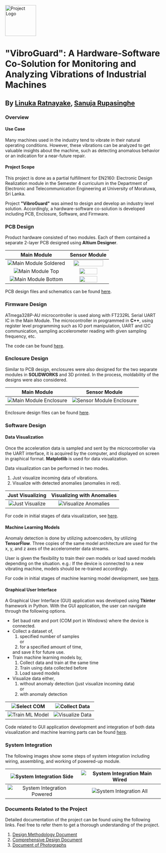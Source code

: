 <div align="left">
  <img src="logo.PNG" alt="Project Logo" width="100" style="margin-right: 20px;">
</div>

# "VibroGuard": A Hardware-Software Co-Solution for Monitoring and Analyzing Vibrations of Industrial Machines 

## By <a href="https://github.com/linukaratnayake">Linuka Ratnayake</a>, <a href="https://github.com/SanujaRupasinghe">Sanuja Rupasinghe</a>

### Overview

#### Use Case

Many machines used in the industry tend to vibrate in their natural operating conditions. However, these vibrations can be analyzed to get valuable insights about the machine, such as detecting anomalous behavior or an indication for a near-future repair.

#### Project Scope

This project is done as a partial fulfillment for EN2160: Electronic Design Realization module in the Semester 4 curriculum in the Department of Electronic and Telecommunication Engineering at University of Moratuwa, Sri Lanka.

Project **"VibroGuard"** was aimed to design and develop an industry level solution. Accordingly, a hardware-software co-solution is developed including PCB, Enclosure, Software, and Firmware.

### PCB Design

Product hardware consisted of two modules. Each of them contained a separate 2-layer PCB designed using **Altium Designer**.

| **Main Module** | **Sensor Module** |
|:--:|:--:|
| ![Main Module Soldered](PCB%20Design/Images/Microcontroller_Soldered_Front.jpeg) | <img src="PCB%20Design/Images/Sensor_Soldered_Front.jpeg" style="width: 90%;"> |
| ![Main Module Top](PCB%20Design/Images/Microcontroller_Top.png) | <img src="PCB%20Design/Images/Sensor_Top.png" style="width: 70%;"> |
| ![Main Module Bottom](PCB%20Design/Images/Microcontroller_Bottom.png) | <img src="PCB%20Design/Images/Sensor_Bottom.png" style="width: 70%;"> |


PCB design files and schematics can be found <a href="PCB%20Design">here</a>.



### Firmware Design

ATmega328P-AU microcontroller is used along with FT232RL Serial UART IC in the Main Module. The microcontroller in programmed in **C++**, using register level programming such as IO port manipulation, UART and I2C communication, sampling accelerometer reading with given sampling frequency, etc.

The code can be found <a href="Firmware%20Development/Microcontroller_Code/">here</a>.

### Enclosure Design

Similar to PCB design, enclosures were also designed for the two separate modules in **SOLIDWORKS** and 3D printed. In the process, moldability of the designs were also considered.

| **Main Module** | **Sensor Module** |
|:--:|:--:|
| ![Main Module Enclosure](Enclosure%20Design/Images/Main_Controller_Enclosure.PNG) | ![Sensor Module Enclosure](Enclosure%20Design/Images/Sensor_Enclosure.PNG) |

Enclosure design files can be found <a href="Enclosure%20Design">here</a>.

### Software Design
#### Data Visualization

Once the acceleration data is sampled and sent by the microcontroller via the UART interface, it is acquired by the computer, and displayed on screen in graphical format. **Matplotlib** is used for data visualization.

Data visualization can be performed in two modes.

<ol> 
<li> Just visualize incoming data of vibrations. </li>
<li> Visualize with detected anomalies (anomalies in red). </li>
</ol>

| **Just Visualizing** | **Visualizing with Anomalies** |
|:--:|:--:|
| ![Just Visualize](Software%20Development/Intial%20Test%20Codes/Visualize%20Data/Images/Just_Visualize.png) | ![Visualize Anomalies](Software%20Development/Intial%20Test%20Codes/Visualize%20Data/Images/Visualize_Anomalies.png) |

For code in initial stages of data visualization, see <a href="Software%20Development/Intial%20Test%20Codes/Visualize%20Data/">here</a>.

#### Machine Learning Models

Anomaly detection is done by utilizing autoencoders, by utilizing **TensorFlow**. Three copies of the same model architecture are used for the x, y, and z axes of the accelerometer data streams.

User is given the flexibility to train their own models or load saved models depending on the situation.
e.g.: If the device is connected to a new vibrating machine, models should be re-trained accordingly.

For code in initial stages of machine learning model development, see <a href="Software%20Development/Intial%20Test%20Codes/Anomaly%20Detection/">here</a>.

#### Graphical User Interface

A Graphical User Interface (GUI) application was developed using **Tkinter** framework in Python. With the GUI application, the user can navigate through the following options.

<ul>
<li> Set baud rate and port (COM port in Windows) where the device is connected. </li>
<li> Collect a dataset of,
<ol> <li> specified number of samples </li>
or <li>for a specified amount of time, </li></ol>and save it for future use. </li>
<li> Train machine learning models by,
<ol><li> Collect data and train at the same time </li>
<li> Train using data collected before </li>
<li> Load saved models </li> </ol>
<li> Visualize data either,
<ol> <li> without anomaly detection (just visualize incoming data) </li>
or
<li> with anomaly detection </li> </ol>
</ul>

| ![Select COM](Software%20Development/Final%20GUI%20Application%20-%20Tkinter/Images/GUI_Select_COM.png) | ![Collect Data](Software%20Development/Final%20GUI%20Application%20-%20Tkinter/Images/GUI_Collect_Data.png) |
|:--:|:--:|
| ![Train ML Model](Software%20Development/Final%20GUI%20Application%20-%20Tkinter/Images/GUI_Train_ML_Model.png) | ![Visualize Data](Software%20Development/Final%20GUI%20Application%20-%20Tkinter/Images/GUI_Visualize_Data.png) |


Code related to GUI application development and integration of both data visualization and machine learning parts can be found <a href="Software%20Development/Final%20GUI%20Application%20-%20Tkinter/">here</a>.

### System Integration

The following images show some steps of system integration including wiring, assembling, and working of powered-up module.

| ![System Integration Side](Project%20Documents/System%20Integration%20Images/SysInt_Side.jpeg) | ![System Integration Main Wired](Project%20Documents/System%20Integration%20Images/SysInt_Main_Wired.jpeg) |
|:--:|:--:|
| ![System Integration Powered](Project%20Documents/System%20Integration%20Images/SysInt_Powered.jpeg) | ![System Integration All](Project%20Documents/System%20Integration%20Images/SysInt_All.jpeg) |


### Documents Related to the Project

Detailed documentation of the project can be found using the following links. Feel free to refer them to get a thorough understanding of the project.

<ol>
<li> <a href="Project%20Documents/1_Design_Methodology_Document.pdf">Design Methodology Document</a></li>
<li> <a href="Project%20Documents/2_Comprehensive_Design_Document.pdf">Comprehensive Design Document</a></li>
<li> <a href="Project%20Documents/3_Document_of_Photographs.pdf">Document of Photographs</a></li>
</ol>